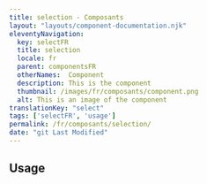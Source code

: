 ```yaml
---
title: selection - Composants
layout: "layouts/component-documentation.njk"
eleventyNavigation:
  key: selectFR
  title: selection
  locale: fr
  parent: componentsFR
  otherNames:  Component
  description: This is the component
  thumbnail: /images/fr/composants/component.png
  alt: This is an image of the component
translationKey: "select"
tags: ['selectFR', 'usage']
permalink: /fr/composants/selection/
date: "git Last Modified"
---
```


## Usage